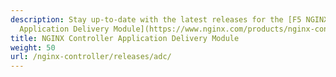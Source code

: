 ```yaml
---
description: Stay up-to-date with the latest releases for the [F5 NGINX Controller
  Application Delivery Module](https://www.nginx.com/products/nginx-controller/load-balancer-application-delivery/).
title: NGINX Controller Application Delivery Module
weight: 50
url: /nginx-controller/releases/adc/
---
```


